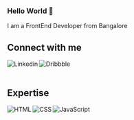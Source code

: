 ### Hello World 👋
I am a FrontEnd Developer from Bangalore
<br>
## Connect with me
[<img align="left" alt="Linkedin" src="https://img.icons8.com/fluent/48/000000/linkedin.png"/>](https://www.linkedin.com/in/kiran-acharya-2b8034110)
[<img align="left" alt="Dribbble" src="https://img.icons8.com/office/16/000000/dribbble.png"/>](https://dribbble.com/KiranAcharya)
<br>
<br>
## Expertise
<img align="left" alt="HTML" src="https://img.icons8.com/color/48/000000/html-5--v1.png"/>
<img align="left" alt="CSS" src="https://img.icons8.com/color/48/000000/css3.png"/>
<img align="left" alt="JavaScript" src="https://img.icons8.com/color/48/000000/javascript--v2.png"/>
<br>
<br>
